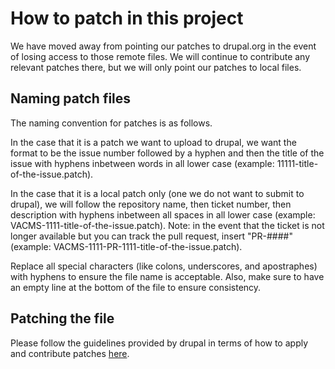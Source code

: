 # How to patch in this project

We have moved away from pointing our patches to drupal.org in the event of losing access to those remote files. We will continue to contribute any relevant patches there, but we will only point our patches to local files.

## Naming patch files

The naming convention for patches is as follows.

In the case that it is a patch we want to upload to drupal, we want the format to be the issue number followed by a hyphen and then the title of the issue with hyphens inbetween words in all lower case (example: 11111-title-of-the-issue.patch).

In the case that it is a local patch only (one we do not want to submit to drupal), we will follow the repository name, then ticket number, then description with hyphens inbetween all spaces in all lower case (example: VACMS-1111-title-of-the-issue.patch). Note: in the event that the ticket is not longer available but you can track the pull request, insert "PR-####" (example: VACMS-1111-PR-1111-title-of-the-issue.patch).

Replace all special characters (like colons, underscores, and apostraphes) with hyphens to ensure the file name is acceptable. Also, make sure to have an empty line at the bottom of the file to ensure consistency.

## Patching the file

Please follow the guidelines provided by drupal in terms of how to apply and contribute patches [here](https://www.drupal.org/docs/develop/git/using-git-to-contribute-to-drupal/working-with-patches/applying-a-patch-in-a-feature-branch).
